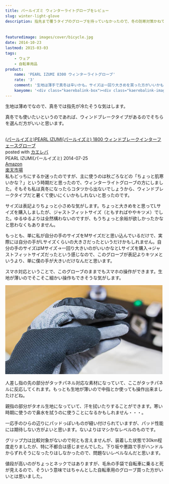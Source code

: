 ```yaml
---
title: パールイズミ ウィンターライトグローブをレビュー
slug: winter-light-glove
description: 指先まで覆うタイプのグローブを持っていなかったので、冬の防寒対策かねて購入することにしました。私が選んだのは生地の薄いウィンターライトグローブです。シフト操作の邪魔にならなくていい反面、あまり防寒には役に立ってないかもしれません。


featuredimage: images/cover/bicycle.jpg
date: 2014-10-23
lastmod: 2015-03-03
tags: 
    - ウェア
    - 自転車用品
product:
    name: 'PEARL IZUMI 8300 ウィンターライトグローブ'
    rate: '3'
    comment: '生地は薄手で真冬は辛いかも。サイズは一回り大きめを買った方がいいかもしれない。'
    kaeyome: '<div class="kaerebalink-box"><div class="kaerebalink-image"><a href="http://www.amazon.co.jp/exec/obidos/ASIN/B00LTFS584/illusionspace-22/ref=nosim/" rel="nofollow" target="_blank"><img src="https://ecx.images-amazon.com/images/I/418v2C8g3jL._SL160_.jpg" style="border: none;" /></a></div><div class="kaerebalink-info"><div class="kaerebalink-name"><a href="http://www.amazon.co.jp/exec/obidos/ASIN/B00LTFS584/illusionspace-22/ref=nosim/" rel="nofollow" target="_blank">(パールイズミ)PEARL IZUMI 8300 ウィンターライトグローブ 8300 8 ホワイト L</a><div class="kaerebalink-powered-date">posted with <a href="http://kaereba.com" rel="nofollow" target="_blank">カエレバ</a></div></div><div class="kaerebalink-detail"> PEARL IZUMI(パールイズミ) 2014-08-10    </div><div class="kaerebalink-link1"><div class="shoplinkamazon"><a href="http://www.amazon.co.jp/gp/search?keywords=PEARL%20IZUMI%208300%20%83E%83B%83%93%83%5E%81%5B%83%89%83C%83g%83O%83%8D%81%5B%83u&__mk_ja_JP=%83J%83%5E%83J%83i&tag=illusionspace-22" rel="nofollow" target="_blank" title="アマゾン" >Amazon</a></div><div class="shoplinkrakuten"><a href="http://hb.afl.rakuten.co.jp/hgc/0e95387f.f2aef20d.0e953880.25e412bd/?pc=http%3A%2F%2Fsearch.rakuten.co.jp%2Fsearch%2Fmall%2FPEARL%2520IZUMI%25208300%2520%25E3%2582%25A6%25E3%2582%25A3%25E3%2583%25B3%25E3%2582%25BF%25E3%2583%25BC%25E3%2583%25A9%25E3%2582%25A4%25E3%2583%2588%25E3%2582%25B0%25E3%2583%25AD%25E3%2583%25BC%25E3%2583%2596%2F-%2Ff.1-p.1-s.1-sf.0-st.A-v.2%3Fx%3D0%26scid%3Daf_ich_link_urltxt%26m%3Dhttp%3A%2F%2Fm.rakuten.co.jp%2F" rel="nofollow" target="_blank" title="楽天市場" >楽天市場</a></div></div></div><div class="booklink-footer" style="clear: left"></div></div>'
---
```


生地は薄めでなので、真冬では指先が冷たそうな気はします。

真冬でも使いたいというのであれば、ウィンドブレークタイプがあるのでそちらを選んだ方がいいと思います。

<div class="kaerebalink-box">
<div class="kaerebalink-image"><a href="http://www.amazon.co.jp/exec/obidos/ASIN/B00F870KHS/illusionspace-22/ref=nosim/" rel="nofollow" target="_blank"><img alt=""  src="https://ecx.images-amazon.com/images/I/41TKfcAzivL._SL160_.jpg" style="border: none;" /></a></div>
<div class="kaerebalink-info">
<div class="kaerebalink-name"><a href="http://www.amazon.co.jp/exec/obidos/ASIN/B00F870KHS/illusionspace-22/ref=nosim/" rel="nofollow" target="_blank">(パールイズミ)PEARL IZUMI(パールイズミ) 1800 ウィンドブレークインターフェースグローブ</a>

<div class="kaerebalink-powered-date">posted with <a href="http://kaereba.com" rel="nofollow" target="_blank">カエレバ</a></div>
</div>
<div class="kaerebalink-detail"> PEARL IZUMI(パールイズミ) 2014-07-25    </div>
<div class="kaerebalink-link1">
<div class="shoplinkamazon"><a href="http://www.amazon.co.jp/gp/search?keywords=%83p%81%5B%83%8B%83C%83Y%83~%81%40%83E%83B%83%93%83h%83u%83%8C%81%5B%83N%83C%83%93%83%5E%81%5B%83t%83F%81%5B%83X%83O%83%8D%81%5B%83u&#038;__mk_ja_JP=%83J%83%5E%83J%83i&#038;tag=illusionspace-22" rel="nofollow" target="_blank" title="アマゾン" >Amazon</a></div>
<div class="shoplinkrakuten"><a href="http://hb.afl.rakuten.co.jp/hgc/0e95387f.f2aef20d.0e953880.25e412bd/?pc=http%3A%2F%2Fsearch.rakuten.co.jp%2Fsearch%2Fmall%2F%25E3%2583%2591%25E3%2583%25BC%25E3%2583%25AB%25E3%2582%25A4%25E3%2582%25BA%25E3%2583%259F%25E3%2580%2580%25E3%2582%25A6%25E3%2582%25A3%25E3%2583%25B3%25E3%2583%2589%25E3%2583%2596%25E3%2583%25AC%25E3%2583%25BC%25E3%2582%25AF%25E3%2582%25A4%25E3%2583%25B3%25E3%2582%25BF%25E3%2583%25BC%25E3%2583%2595%25E3%2582%25A7%25E3%2583%25BC%25E3%2582%25B9%25E3%2582%25B0%25E3%2583%25AD%25E3%2583%25BC%25E3%2583%2596%2F-%2Ff.1-p.1-s.1-sf.0-st.A-v.2%3Fx%3D0%26scid%3Daf_ich_link_urltxt%26m%3Dhttp%3A%2F%2Fm.rakuten.co.jp%2F" rel="nofollow" target="_blank" title="楽天市場" >楽天市場</a></div>
</div>
</div>
<div class="booklink-footer" style="clear: left"></div>
</div>
私もどっちにするか迷ったのですが、主に使うのは秋ごろなどの「ちょっと肌寒いかな？」という時期だと思ったので、ウィンターライトグローブの方にしました。そもそも私は真冬になったらコタツから出ないでしょうから、ウィンドブレークタイプだと暑くて使いにくいかもしれないと思ったのです。

サイズは表記よりちょっと小さめな気がします。ちょっと大きめをと思ってLサイズを購入しましたが、ジャストフィットサイズ（ともすればややキツメ）でした。ゆるゆるよりは全然構わないのですが、もうちょっと余裕が欲しかったかなと思わなくもありません。

もっとも、単に私が自分の手のサイズをMサイズだと思い込んでいるだけで、実際には自分の手がLサイズくらいの大きさだったというだけかもしれません。自分の手のサイズはMサイズ→一回り大きいのがいいかなとLサイズを購入→ジャストフィットサイズだったという感じなので、このグローブが表記よりキツメというより、単に僕の手が大きいだけなんだと思います。

スマホ対応ということで、このグローブのままでもスマホの操作ができます。生地が薄いのでそこそこ細かい操作もできそうな気がします。

![ウィンターライトグローブ　装着したところ](83e0fcab2e35ed5109bec634940a4885.jpg)

人差し指の先の部分がタッチパネル対応な素材になっていて、ここがタッチパネルに反応してくれます。もっとも生地が薄いので中指とか使っても操作出来ましたけどね。

親指の部分がタオル生地になっていて、汗を拭いたりすることができます。寒い時期に使うので鼻水を拭うのに使うことになるかもしれません・・・。

一応手のひらの辺りにパッドっぽいものが縫い付けられていますが、パッド性能には期待しない方がよいと思います。ないよりはマシかなレベルのものです。

グリップ力は比較対象がないので何とも言えませんが、装着した状態で30km程度走りましたが、特に不都合は感じませんでした。下り坂や悪路で手がハンドルからずれそうになったりはしなかったので、問題ないレベルなんだと思います。

値段が高いのがちょっとネックではありますが、毛糸の手袋で自転車に乗ると死が見えるので、そういう意味ではちゃんとした自転車用のグローブ買った方がいいとは思いました。


  